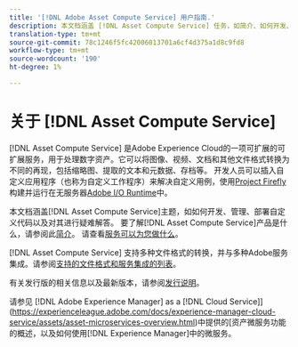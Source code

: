 ```yaml
---
title: '[!DNL Adobe Asset Compute Service] 用户指南.'
description: 本文档涵盖 [!DNL Asset Compute Service] 任务，如简介、如何开发、管理、部署自定义代码以及对自定义代码进行疑难解答。
translation-type: tm+mt
source-git-commit: 78c1246f5fc42006013701a6cf4d375a1d8c9fd8
workflow-type: tm+mt
source-wordcount: '190'
ht-degree: 1%

---
```



# 关于 [!DNL Asset Compute Service]

[!DNL Asset Compute Service] 是Adobe Experience Cloud的一项可扩展的可扩展服务，用于处理数字资产。它可以将图像、视频、文档和其他文件格式转换为不同的再现，包括缩略图、提取的文本和元数据、存档等。 开发人员可以插入自定义应用程序（也称为自定义工作程序）来解决自定义用例，使用[Project Firefly](https://www.adobe.io/apis/experienceplatform/project-firefly/docs.html)构建并运行在无服务器[Adobe I/O Runtime](https://www.adobe.io/apis/experienceplatform/runtime.html)中。

本文档涵盖[!DNL Asset Compute Service]主题，如如何开发、管理、部署自定义代码以及对其进行疑难解答。 要了解[!DNL Asset Compute Service]产品是什么，请参阅此[简介](introduction.md)。 请查看[服务可以为您做什么](introduction.md#possible-use-cases-benefits)。

[!DNL Asset Compute Service] 支持多种文件格式的转换，并与多种Adobe服务集成。请参阅[支持的文件格式和服务集成的列表](https://experienceleague.adobe.com/docs/experience-manager-cloud-service/assets/file-format-support.html)。

有关发行版的相关信息以及最新版本，请参阅[发行说明](/help/release-notes.md)。

请参见 [!DNL Adobe Experience Manager]  as a [!DNL Cloud Service]](https://experienceleague.adobe.com/docs/experience-manager-cloud-service/assets/asset-microservices-overview.html)中提供的[资产微服务功能的概述，以及如何使用[!DNL Experience Manager]中的微服务。

<!--
Possible to record the below info here in this landing page to centralize the miscellaneous info about Asset Compute Service?
 List of dependencies and requirements SDK, CLI, Devtools, etc.? Or may be a link to the prerequisites.
 Introduction video when Tech Marketing team shares one.
-->
